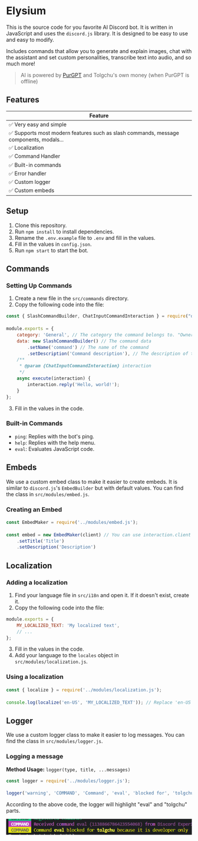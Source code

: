 # Elysium

This is the source code for you favorite AI Discord bot. It is written in JavaScript and uses the `discord.js` library. It is designed to be easy to use and easy to modify.

Includes conmands that allow you to generate and explain images, chat with the assistant and set custom personalities, transcribe text into audio, and so much more!

> AI is powered by [PurGPT](https://purgpt.xyz) and Tolgchu's own money (when PurGPT is offline)

## Features

| Feature |
| --- |
| ✅ Very easy and simple |
| ✅ Supports most modern features such as slash commands, message components, modals... |
| ✅ Localization |
| ✅ Command Handler |
| ✅ Built-in commands |
| ✅ Error handler |
| ✅ Custom logger |
| ✅ Custom embeds |

## Setup

1. Clone this repository.
2. Run `npm install` to install dependencies.
3. Rename the `.env.example` file to `.env` and fill in the values.
4. Fill in the values in `config.json`.
5. Run `npm start` to start the bot.

## Commands

### Setting Up Commands

1. Create a new file in the `src/commands` directory.
2. Copy the following code into the file:

```js
const { SlashCommandBuilder, ChatInputCommandInteraction } = require("discord.js");

module.exports = {
    category: 'General', // The category the command belongs to. "Owner" and "Developer" are special categories. You can use anything as a category.
    data: new SlashCommandBuilder() // The command data
        .setName('command') // The name of the command
        .setDescription('Command description'), // The description of the command
    /**
     * @param {ChatInputCommandInteraction} interaction 
     */
    async execute(interaction) {
        interaction.reply('Hello, world!');
    }
};
```

3. Fill in the values in the code.

### Built-in Commands

- `ping`: Replies with the bot's ping.
- `help`: Replies with the help menu.
- `eval`: Evaluates JavaScript code.

## Embeds

We use a custom embed class to make it easier to create embeds. It is similar to `discord.js`'s `EmbedBuilder` but with default values. You can find the class in `src/modules/embed.js`.

### Creating an Embed

```js
const EmbedMaker = require('../modules/embed.js');

const embed = new EmbedMaker(client) // You can use interaction.client in command files
    .setTitle('Title')
    .setDescription('Description')
```

## Localization

### Adding a localization

1. Find your language file in `src/i18n` and open it. If it doesn't exist, create it.
2. Copy the following code into the file:

```js
module.exports = {
    MY_LOCALIZED_TEXT: 'My localized text',
    // ...
};
```

3. Fill in the values in the code.
4. Add your language to the `locales` object in `src/modules/localization.js`.

### Using a localization

```js
const { localize } = require('../modules/localization.js');

console.log(localize('en-US', 'MY_LOCALIZED_TEXT')); // Replace 'en-US' with the language code of your language file.
```

## Logger

We use a custom logger class to make it easier to log messages. You can find the class in `src/modules/logger.js`.

### Logging a message

**Method Usage:** `logger(type, title, ...messages)`

```js
const logger = require('../modules/logger.js');

logger('warning', 'COMMAND', 'Command', 'eval', 'blocked for', 'tolgchu', 'because it is developer only');
```

According to the above code, the logger will highlight "eval" and "tolgchu" parts.

![Logger example](./assets/logger_example.png)
